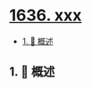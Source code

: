 # [1636. xxx](https://github.com/Tdahuyou/TNotes.leetcode/tree/main/notes/1636.%20xxx)

<!-- region:toc -->

- [1. 📝 概述](#1--概述)

<!-- endregion:toc -->

## 1. 📝 概述
